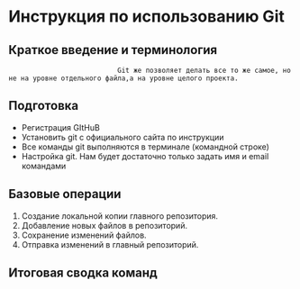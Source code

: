 # Инструкция по использованию Git

## Краткое введение и терминология 
                               Git же позволяет делать все то же самое, но не на уровне отдельного файла,а на уровне целого проекта.


 ## Подготовка
  * Регистрация GItHuB
  * Установить git с официального сайта по инструкции 
  * Все команды git выполняются в терминале (командной строке)
  *  Настройка git. Нам будет достаточно только задать имя и email командами
  

 ## Базовые операции
1. Создание локальной копии главного репозитория.
2. Добавление новых файлов в репозиторий.
3. Сохранение изменений файлов. 
4. Отправка изменений в главный репозиторий.

 ## Итоговая сводка команд